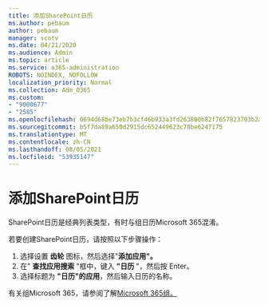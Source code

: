 ```yaml
---
title: 添加SharePoint日历
ms.author: pebaum
author: pebaum
manager: scotv
ms.date: 04/21/2020
ms.audience: Admin
ms.topic: article
ms.service: o365-administration
ROBOTS: NOINDEX, NOFOLLOW
localization_priority: Normal
ms.collection: Adm_O365
ms.custom:
- "9000677"
- "2585"
ms.openlocfilehash: 0694d68be73eb7b3cf46b933a3fd263800b82f7657823703b2a6bf175eca6409
ms.sourcegitcommit: b5f7da89a650d2915dc652449623c78be6247175
ms.translationtype: MT
ms.contentlocale: zh-CN
ms.lasthandoff: 08/05/2021
ms.locfileid: "53935147"
---
```

# <a name="add-a-sharepoint-calendar"></a>添加SharePoint日历

SharePoint日历是经典列表类型，有时与组日历Microsoft 365混淆。
 
若要创建SharePoint日历，请按照以下步骤操作：
 
1.  选择设置 **齿轮** 图标，然后选择"**添加应用"。**
2.  在" **查找应用搜索** "框中，键入 **"日历** "，然后按 Enter。
3.  选择标题为 **"日历"的应用**，然后输入日历的名称。

有关组Microsoft 365，请参阅了解[Microsoft 365组。](https://support.office.com/article/Learn-about-Office-365-groups-b565caa1-5c40-40ef-9915-60fdb2d97fa2)

